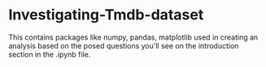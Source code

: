 # Investigating-Tmdb-dataset
This contains packages like numpy, pandas, matplotlib used in creating an analysis based on the posed questions you'll see on the introduction section in the .ipynb file. 
